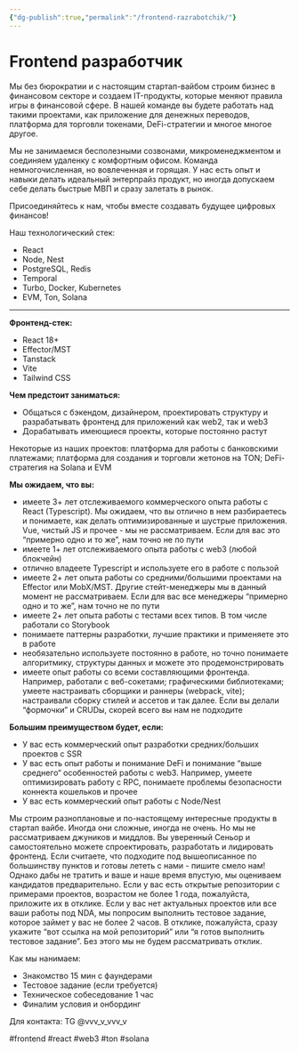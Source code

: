 ```yaml
---
{"dg-publish":true,"permalink":"/frontend-razrabotchik/"}
---
```



# Frontend разработчик

Мы без бюрократии и с настоящим стартап-вайбом строим бизнес в финансовом секторе и создаем IT-продукты, которые меняют правила игры в финансовой сфере. В нашей команде вы будете работать над такими проектами, как приложение для денежных переводов, платформа для торговли токенами, DeFi-стратегии и многое многое другое.

Мы не занимаемся бесполезными созвонами, микроменеджментом и соединяем удаленку с комфортным офисом. Команда немногочисленная, но вовлеченная и горящая. У нас есть опыт и навыки делать идеальный энтерпрайз продукт, но иногда допускаем себе делать быстрые МВП и сразу залетать в рынок.

Присоединяйтесь к нам, чтобы вместе создавать будущее цифровых финансов!

Наш технологический стек:

- React
- Node, Nest
- PostgreSQL, Redis
- Temporal
- Turbo, Docker, Kubernetes
- EVM, Ton, Solana

---

**Фронтенд-стек:**

- React 18+
- Effector/MST
- Tanstack
- Vite
- Tailwind CSS

**Чем предстоит заниматься:**

- Общаться с бэкендом, дизайнером, проектировать структуру и разрабатывать фронтенд для приложений как web2, так и web3
- Дорабатывать имеющиеся проекты, которые постоянно растут

Некоторые из наших проектов: платформа для работы с банковскими платежами; платформа для создания и торговли жетонов на TON; DeFi-стратегия на Solana и EVM

**Мы ожидаем, что вы:**

- имеете 3+ лет отслеживаемого коммерческого опыта работы с React (Typescript). Мы ожидаем, что вы отлично в нем разбираетесь и понимаете, как делать оптимизированные и шустрые приложения. Vue, чистый JS и прочее - мы не рассматриваем. Если для вас это “примерно одно и то же”, нам точно не по пути
- имеете 1+ лет отслеживаемого опыта работы с web3 (любой блокчейн)
- отлично владеете Typescript и используете его в работе с пользой
- имеете 2+ лет опыта работы со средними/большими проектами на Effector или MobX/MST. Другие стейт-менеджеры мы в данный момент не рассматриваем. Если для вас все менеджеры “примерно одно и то же”, нам точно не по пути
- имеете 2+ лет опыта работы с тестами всех типов. В том числе работали со Storybook
- понимаете паттерны разработки, лучшие практики и применяете это в работе
- необязательно используете постоянно в работе, но точно понимаете алгоритмику, структуры данных и можете это продемонстрировать
- имеете опыт работы со всеми составляющими фронтенда. Например, работали с веб-сокетами; графическими библиотеками; умеете настраивать сборщики и раннеры (webpack, vite); настраивали сборку стилей и ассетов и так далее. Если вы делали “формочки” и CRUDы, скорей всего вы нам не подходите

**Большим преимуществом будет, если:**

- У вас есть коммерческий опыт разработки средних/больших проектов с SSR
- У вас есть опыт работы и понимание DeFi и понимание “выше среднего“ особенностей работы с web3. Например, умеете оптимизировать работу с RPC, понимаете проблемы безопасности коннекта кошельков и прочее
- У вас есть коммерческий опыт работы с Node/Nest

Мы строим разноплановые и по-настоящему интересные продукты в стартап вайбе. Иногда они сложные, иногда не очень. Но мы не рассматриваем джуников и миддлов. Вы уверенный Сеньор и самостоятельно можете спроектировать, разработать и лидировать фронтенд. Если считаете, что подходите под вышеописанное по большинству пунктов и готовы лететь с нами - пишите смело нам! Однако дабы не тратить и ваше и наше время впустую, мы оцениваем кандидатов предварительно. Если у вас есть открытые репозитории с примерами проектов, возрастом не более 1 года, пожалуйста, приложите их в отклике. Если у вас нет актуальных проектов или все ваши работы под NDA, мы попросим выполнить тестовое задание, которое займет у вас не более 2 часов. В отклике, пожалуйста, сразу укажите “вот ссылка на мой репозиторий” или “я готов выполнить тестовое задание”. Без этого мы не будем рассматривать отклик.

Как мы нанимаем:

- Знакомство 15 мин с фаундерами
- Тестовое задание (если требуется)
- Техническое собеседование 1 час
- Финалим условия и онбординг

Для контакта: TG @vvv_v_vvv_v

#frontend #react #web3 #ton #solana